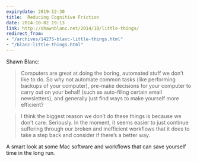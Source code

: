 ```yaml
---
expirydate: 2019-12-30
title:  Reducing Cognitive Friction
date: 2014-10-02 19:13
link: http://shawnblanc.net/2014/10/little-things/
redirect_from:
- "/archives/14275-blanc-little-things.html"
- "/blanc-little-things.html"
---
```



Shawn Blanc: 

> Computers are great at doing the boring, automated stuff we don’t like to do. So why not automate common tasks (like performing backups of your computer), pre-make decisions for your computer to carry out on your behalf (such as auto-filing certain email newsletters), and generally just find ways to make yourself more efficient?

> I think the biggest reason we don’t do these things is because we don’t care. Seriously. In the moment, it seems easier to just continue suffering through our broken and inefficient workflows that it does to take a step back and consider if there’s a better way.

A smart look at some Mac software and workflows that can save yourself time in the long run. 
